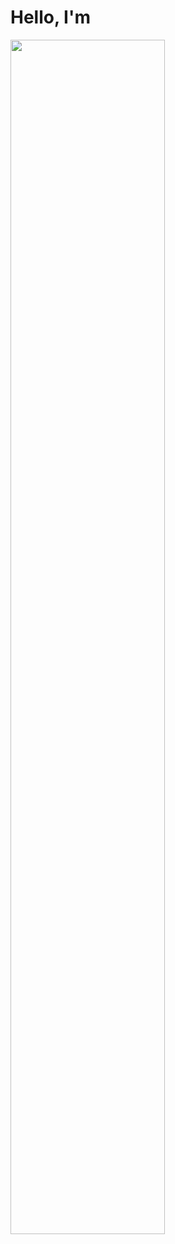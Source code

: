 # Hello, I'm
<img src="https://readme-typing-svg.demolab.com?font=Inconsolata&weight=500&size=50&duration=4000&pause=300&color=F8F9Fa&center=true&vCenter=true&multiline=true&repeat=false&random=false&width=1300&height=140&lines=Hello,+I'm+Moskvin+Ivan;I'm+a+first+year+student+Irkutsk+State+University" width="70%" />
